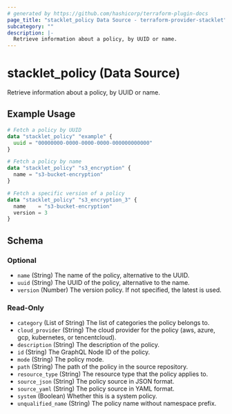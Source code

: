 ```yaml
---
# generated by https://github.com/hashicorp/terraform-plugin-docs
page_title: "stacklet_policy Data Source - terraform-provider-stacklet"
subcategory: ""
description: |-
  Retrieve information about a policy, by UUID or name.
---
```


# stacklet_policy (Data Source)

Retrieve information about a policy, by UUID or name.

## Example Usage

```terraform
# Fetch a policy by UUID
data "stacklet_policy" "example" {
  uuid = "00000000-0000-0000-0000-000000000000"
}

# Fetch a policy by name
data "stacklet_policy" "s3_encryption" {
  name = "s3-bucket-encryption"
}

# Fetch a specific version of a policy
data "stacklet_policy" "s3_encryption_3" {
  name    = "s3-bucket-encryption"
  version = 3
}
```

<!-- schema generated by tfplugindocs -->
## Schema

### Optional

- `name` (String) The name of the policy, alternative to the UUID.
- `uuid` (String) The UUID of the policy, alternative to the name.
- `version` (Number) The version policy. If not specified, the latest is used.

### Read-Only

- `category` (List of String) The list of categories the policy belongs to.
- `cloud_provider` (String) The cloud provider for the policy (aws, azure, gcp, kubernetes, or tencentcloud).
- `description` (String) The description of the policy.
- `id` (String) The GraphQL Node ID of the policy.
- `mode` (String) The policy mode.
- `path` (String) The path of the policy in the source repository.
- `resource_type` (String) The resource type that the policy applies to.
- `source_json` (String) The policy source in JSON format.
- `source_yaml` (String) The policy source in YAML format.
- `system` (Boolean) Whether this is a system policy.
- `unqualified_name` (String) The policy name without namespace prefix.
